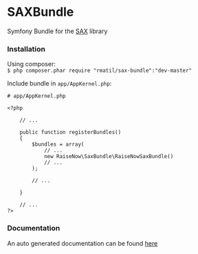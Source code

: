 SAXBundle
=========

Symfony Bundle for the [SAX](https://github.com/rmatil/SAX) library


### Installation

Using composer:   
``` $ php composer.phar require "rmatil/sax-bundle":"dev-master" ```

Include bundle in ```app/AppKernel.php```:  
```
# app/AppKernel.php

<?php  
  
    // ...
  
    public function registerBundles()
    {
        $bundles = array(
            // ...
            new RaiseNow\SaxBundle\RaiseNowSaxBundle()
            // ...
        );
        
        // ...
        
    }

    // ...
?>
```

### Documentation

An auto generated documentation can be found [here](http://rmatil.github.io/SAX/docs/)


